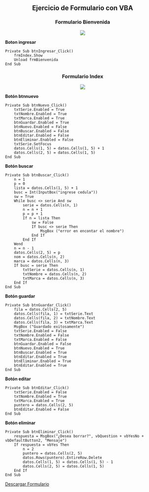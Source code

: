 <h2 align=center>Ejercicio de Formulario con VBA</h2>

<h3 align=center>Formulario Bienvenida</h3>

<p align=center><img src="https://i.imgur.com/DUWdz5H.png"></p>

**Boton ingresar**

```
Private Sub btnIngresar_Click()
    frmIndex.Show
    Unload frmBienvenida
End Sub
```

<h3 align=center>Formulario Index</h3>

<p align=center><img src="https://i.imgur.com/pvzpnqJ.png"></p>

**Botón btnnuevo**

```
Private Sub btnNuevo_Click()
    txtSerie.Enabled = True
    txtNombre.Enabled = True
    txtMarca.Enabled = True
    btnGuardar.Enabled = True
    btnNuevo.Enabled = False
    btnBuscar.Enabled = False
    btnEditar.Enabled = False
    btnEliminar.Enabled = False
    txtSerie.SetFocus
    datos.Cells(1, 5) = datos.Cells(1, 5) + 1
    datos.Cells(2, 5) = datos.Cells(1, 5)
End Sub
```

**Botón buscar**

```
Private Sub btnBuscar_Click()
    n = 1
    p = 0
    lista = datos.Cells(1, 5) + 1
    busc = Int(InputBox("ingrese cedula"))
    sw = True
    While busc <> serie And sw
        serie = datos.Cells(n, 1)
        n = n + 1
        p = p + 1
        If n = lista Then
            sw = False
            If busc <> serie Then
                MsgBox ("error en encontar el nombre")
            End If
        End If
    Wend
    n = n - 1
    datos.Cells(2, 5) = p
    nom = datos.Cells(n, 2)
    marca = datos.Cells(n, 3)
    If busc = serie Then
        txtSerie = datos.Cells(n, 1)
        txtNombre = datos.Cells(n, 2)
        txtMarca = datos.Cells(n, 3)
    End If
End Sub
```

**Botón guardar**

```
Private Sub btnGuardar_Click()
    fila = datos.Cells(2, 5)
    datos.Cells(fila, 1) = txtSerie.Text
    datos.Cells(fila, 2) = txtNombre.Text
    datos.Cells(fila, 3) = txtMarca.Text
    MsgBox ("Guardado exitosamente")
    txtSerie.Enabled = False
    txtNombre.Enabled = False
    txtMarca.Enabled = False
    btnGuardar.Enabled = False
    btnNuevo.Enabled = True
    btnBuscar.Enabled = True
    btnEditar.Enabled = True
    btnEliminar.Enabled = True
    btnEditar.Enabled = True
End Sub
```

**Botón editar**

```
Private Sub btnEditar_Click()
    txtSerie.Enabled = False
    txtNombre.Enabled = True
    txtMarca.Enabled = True
    puntero = datos.Cells(2, 5)
    btnEditar.Enabled = False
End Sub
```

**Botón eliminar**

```
Private Sub btnEliminar_Click()
    respuesta = MsgBox("¿Desea borrar?", vbQuestion + vbYesNo + vbDefaultButton2, "Mensaje")
    If respuesta = vbYes Then
        n = 2
        puntero = datos.Cells(2, 5)
        datos.Rows(puntero).EntireRow.Delete
        datos.Cells(1, 5) = datos.Cells(1, 5) - 1
        datos.Cells(2, 5) = datos.Cells(1, 5)
    End If
End Sub
```

[Descargar Formulario](https://drive.google.com/drive/folders/19S654tH41ZxvlWya_kJjWyzA2z9N4VZA?usp=sharing)